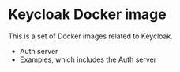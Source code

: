 # Keycloak Docker image

This is a set of Docker images related to Keycloak. 

- Auth server
- Examples, which includes the Auth server

